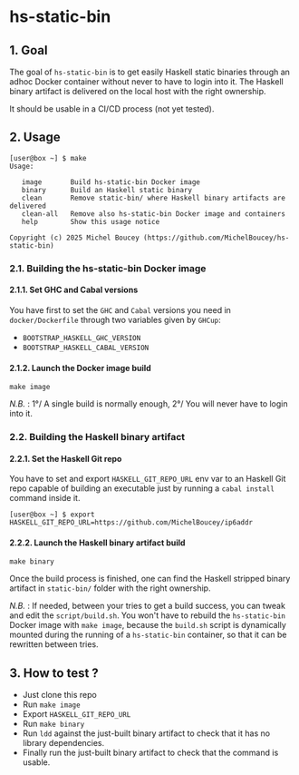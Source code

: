 # hs-static-bin

## 1. Goal

The goal of `hs-static-bin` is to get easily Haskell static binaries through an adhoc Docker container without never to have to login into it. The Haskell binary artifact is delivered on the local host with the right ownership.

It should be usable in a CI/CD process (not yet tested).

## 2. Usage

```
[user@box ~] $ make
Usage:

   image       Build hs-static-bin Docker image
   binary      Build an Haskell static binary
   clean       Remove static-bin/ where Haskell binary artifacts are delivered
   clean-all   Remove also hs-static-bin Docker image and containers
   help        Show this usage notice

Copyright (c) 2025 Michel Boucey (https://github.com/MichelBoucey/hs-static-bin)
```

### 2.1. Building the hs-static-bin Docker image

#### 2.1.1. Set GHC and Cabal versions

You have first to set the `GHC` and `Cabal` versions you need in `docker/Dockerfile` through two variables given by `GHCup`:

- `BOOTSTRAP_HASKELL_GHC_VERSION`
- `BOOTSTRAP_HASKELL_CABAL_VERSION`

#### 2.1.2. Launch the Docker image build

```
make image
```

_N.B._ : 1°/ A single build is normally enough, 2°/ You will never have to login into it.

### 2.2. Building the Haskell binary artifact

#### 2.2.1. Set the Haskell Git repo

You have to set and export `HASKELL_GIT_REPO_URL` env var to an Haskell Git repo capable of building an executable just by running a `cabal install` command inside it.

```
[user@box ~] $ export HASKELL_GIT_REPO_URL=https://github.com/MichelBoucey/ip6addr
```

#### 2.2.2. Launch the Haskell binary artifact build

```
make binary
```

Once the build process is finished, one can find the Haskell stripped binary artifact in `static-bin/` folder with the right ownership.

_N.B._ : If needed, between your tries to get a build success, you can tweak and edit the `script/build.sh`. You won't have to rebuild the `hs-static-bin` Docker image with `make image`, because the `build.sh` script is dynamically mounted during the running of a `hs-static-bin` container, so that it can be rewritten between tries.

## 3. How to test ?

- Just clone this repo
- Run `make image`
- Export `HASKELL_GIT_REPO_URL`
- Run `make binary`
- Run `ldd` against the just-built binary artifact to check that it has no library dependencies.
- Finally run the just-built binary artifact to check that the command is usable.

